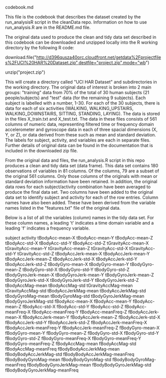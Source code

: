 codebook.md

This file is the codebook that describes the dataset created by the run_analysisR script in the cleanData repo. Information on how to use run_analysis.R are in the README.md file.

The original data used to produce the clean and tidy data set described in this codebook can be downloaded and unzipped locally into the R working directory by the following R code:

download.file("http://d396qusza40orc.cloudfront.net/getdata%2Fprojectfiles%2FUCI%20HAR%20Dataset.zip",destfile="project.zip",mode="wb")

unzip("project.zip") 

This will create a directory called "UCI HAR Dataset" and subdirectories in the working directory. The original data of interest is broken into 2 main groups: "training" data from 70% of the total of 30 human subjects (21 people/subjects) and "test" data (for the remaining 9 subjects). Each subject is labelled with a number, 1-30. For each of the 30 subjects, there is data for each of six activities (WALKING, WALKING_UPSTAIRS, WALKING_DOWNSTAIRS,
SITTING, STANDING, LAYING). The data is stored in the files X_train.txt and X_test.txt. The data in these files consists of 561 columns of numeric data, representing filtered time or frequency domain accelerometer and gyroscope data in each of three spacial dimensions (X, Y, or Z), or data derived from these such as mean and standard deviation. The labels for subject, activity, and variables are each in separate files. Further details of original data can be found in the documentation that is included in the downloaded zip file.

From the original data and files, the run_analysis.R script in this repo produces a clean and tidy data set (data frame). This data set contains 180 observations of variables in 81 columns. Of the columns, 79 are a subset of the original 561 columns. Only those columns of the originals with mean or standard deviation information have been retained. In addition, the original data rows for each subject/activity combination have been averaged to produce the final data set. Two columns have been added to the original data set to identify subject and activity for each of the row entries. Column names have also been added. These have been derived from the variable names listed in the "features.txt" file of the original data. 

Below is a list of all the variables (column) names in the tidy data set. For these column names, a leading 't' indicates a time domain variable and a leading 'f' indicates a frequency variable.  

subject
activity
tBodyAcc-mean-X
tBodyAcc-mean-Y
tBodyAcc-mean-Z
tBodyAcc-std-X
tBodyAcc-std-Y
tBodyAcc-std-Z
tGravityAcc-mean-X
tGravityAcc-mean-Y
tGravityAcc-mean-Z
tGravityAcc-std-X
tGravityAcc-std-Y
tGravityAcc-std-Z
tBodyAccJerk-mean-X
tBodyAccJerk-mean-Y
tBodyAccJerk-mean-Z
tBodyAccJerk-std-X
tBodyAccJerk-std-Y
tBodyAccJerk-std-Z
tBodyGyro-mean-X
tBodyGyro-mean-Y
tBodyGyro-mean-Z
tBodyGyro-std-X
tBodyGyro-std-Y
tBodyGyro-std-Z
tBodyGyroJerk-mean-X
tBodyGyroJerk-mean-Y
tBodyGyroJerk-mean-Z
tBodyGyroJerk-std-X
tBodyGyroJerk-std-Y
tBodyGyroJerk-std-Z
tBodyAccMag-mean
tBodyAccMag-std
tGravityAccMag-mean
tGravityAccMag-std
tBodyAccJerkMag-mean
tBodyAccJerkMag-std
tBodyGyroMag-mean
tBodyGyroMag-std
tBodyGyroJerkMag-mean
tBodyGyroJerkMag-std
fBodyAcc-mean-X
fBodyAcc-mean-Y
fBodyAcc-mean-Z
fBodyAcc-std-X
fBodyAcc-std-Y
fBodyAcc-std-Z
fBodyAcc-meanFreq-X
fBodyAcc-meanFreq-Y
fBodyAcc-meanFreq-Z
fBodyAccJerk-mean-X
fBodyAccJerk-mean-Y
fBodyAccJerk-mean-Z
fBodyAccJerk-std-X
fBodyAccJerk-std-Y
fBodyAccJerk-std-Z
fBodyAccJerk-meanFreq-X
fBodyAccJerk-meanFreq-Y
fBodyAccJerk-meanFreq-Z
fBodyGyro-mean-X
fBodyGyro-mean-Y
fBodyGyro-mean-Z
fBodyGyro-std-X
fBodyGyro-std-Y
fBodyGyro-std-Z
fBodyGyro-meanFreq-X
fBodyGyro-meanFreq-Y
fBodyGyro-meanFreq-Z
fBodyAccMag-mean
fBodyAccMag-std
fBodyAccMag-meanFreq
fBodyBodyAccJerkMag-mean
fBodyBodyAccJerkMag-std
fBodyBodyAccJerkMag-meanFreq
fBodyBodyGyroMag-mean
fBodyBodyGyroMag-std
fBodyBodyGyroMag-meanFreq
fBodyBodyGyroJerkMag-mean
fBodyBodyGyroJerkMag-std
fBodyBodyGyroJerkMag-meanFreq
